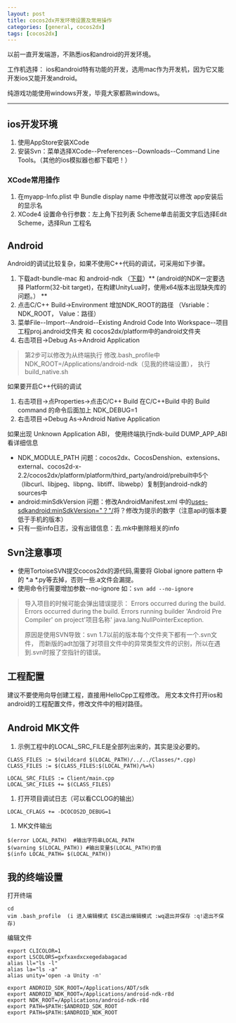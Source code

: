 ```yaml
---
layout: post
title: cocos2dx开发环境设置及常用操作
categories: [general, cocos2dx]
tags: [cocos2dx]
---
```


以前一直开发端游，不熟悉ios和android的开发环境。

工作机选择：
ios和android特有功能的开发，选用mac作为开发机，因为它又能开发ios又能开发android。

纯游戏功能使用windows开发，毕竟大家都熟windows。

----------

## ios开发环境 ##

1. 使用AppStore安装XCode
1. 安装Svn：菜单选择XCode--Preferences--Downloads--Command Line
   Tools。（其他的ios模拟器也都下载吧！）

### XCode常用操作 ###
1. 在myapp-Info.plist 中 Bundle display name 中修改就可以修改 app安装后的显示名 
1. XCode4 设置命令行参数：左上角下拉列表 Scheme单击前面文字后选择Edit Scheme，选择Run 工程名

## Android ##
Android的调试比较复杂，如果不使用C++代码的调试，可采用如下步骤。

1. 下载adt-bundle-mac 和 android-ndk （[下载](http://developer.android.com/sdk/index.html)）** (android的NDK一定要选择 Platform(32-bit target)，在构建UnityLua时，使用x64版本出现缺失库的问题。） **
2. 点击C/C++ Build->Environment 增加NDK_ROOT的路径 （Vsriable：NDK_ROOT， Value：路径）
3. 菜单File--Import--Android--Existing Android Code Into Workspace--项目工程proj.android文件夹 和 cocos2dx/platform中的android文件夹
4. 右击项目->Debug As->Android Application

> 第2步可以修改为从终端执行
> 修改.bash_profile中NDK_ROOT=/Applications/android-ndk（见我的终端设置）， 执行build_native.sh

如果要开启C++代码的调试

1. 右击项目->点Properties->点击C/C++ Build  在C/C++Build 中的 Build command  的命令后面加上 NDK_DEBUG=1
1. 右击项目->Debug As->Android Native Application

如果出现 Unknown Application ABI， 使用终端执行ndk-build DUMP_APP_ABI看详细信息

- NDK_MODULE_PATH 问题：cocos2dx、CocosDenshion、extensions、external、cocos2d-x-2.2/cocos2dx/platform/platform/third_party/android/prebuilt中5个（libcurl、libjpeg、libpng、libtiff、libwebp）复制到android-ndk的sources中
- android:minSdkVersion 问题：修改AndroidManifest.xml 中的<uses-sdkandroid:minSdkVersion="？"/>将？修改为提示的数字（注意api的版本要低于手机的版本）
- 只有一些info日志，没有出错信息：去.mk中删除相关的info

## Svn注意事项 ##

- 使用TortoiseSVN提交cocos2dx的源代码,需要将 Global ignore pattern 中的 \*.a \*.py等去掉，否则一些.a文件会漏提。
- 使用命令行需要增加参数--no-ignore 如：`svn add --no-ignore`

> 导入项目的时候可能会弹出错误提示：
> Errors occurred during the build. 
> Errors occurred during the build. 
> Errors running builder 'Android Pre Compiler' on project'项目名称' java.lang.NullPointerException.
> 
> 原因是使用SVN导致：svn 1.7以前的版本每个文件夹下都有一个.svn文件，
> 而新版的adt加强了对项目文件中的异常类型文件的识别，所以在遇到.svn时报了空指针的错误。

## 工程配置 ##
建议不要使用向导创建工程，直接用HelloCpp工程修改。
用文本文件打开ios和android的工程配置文件，修改文件中的相对路径。

## Android MK文件 ##
1. 示例工程中的LOCAL\_SRC\_FILE是全部列出来的，其实是没必要的。
 		
```
CLASS_FILES := $(wildcard $(LOCAL_PATH)/../../Classes/*.cpp)
CLASS_FILES := $(CLASS_FILES:$(LOCAL_PATH)/%=%) 

LOCAL_SRC_FILES := Client/main.cpp
LOCAL_SRC_FILES += $(CLASS_FILES)  
```
        

1. 打开项目调试日志（可以看CCLOG的输出）

```
LOCAL_CFLAGS += -DCOCOS2D_DEBUG=1
```

1. MK文件输出

```Shell
$(error LOCAL_PATH)  #输出字符串LOCAL_PATH
$(warning $(LOCAL_PATH)) #输出变量$(LOCAL_PATH)的值
$(info LOCAL_PATH= $(LOCAL_PATH)) 
```

## 我的终端设置 ##

打开终端

```
cd  
vim .bash_profile  (i 进入编辑模式 ESC退出编辑模式 :wq退出并保存 :q!退出不保存)	
```

编辑文件
	
```
export CLICOLOR=1
export LSCOLORS=gxfxaxdxcxegedabagacad
alias ll="ls -l"
alias la="ls -a"
alias unity='open -a Unity -n'

export ANDROID_SDK_ROOT=/Applications/ADT/sdk
export ANDROID_NDK_ROOT=/Applications/android-ndk-r8d
export NDK_ROOT=/Applications/android-ndk-r8d
export PATH=$PATH:$ANDROID_SDK_ROOT
export PATH=$PATH:$ANDROID_NDK_ROOT 
```

